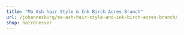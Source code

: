 ```yaml
---
title: "Ma Ash hair Style & Ink Birch Acres Branch"
url: /johannesburg/ma-ash-hair-style-and-ink-birch-acres-branch/
shop: hairdresser
---
```

